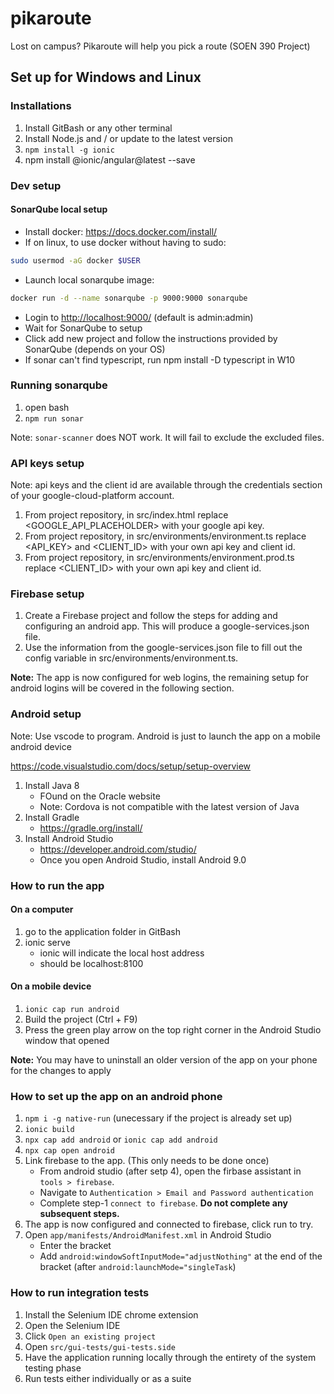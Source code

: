 # pikaroute

Lost on campus? Pikaroute will help you pick a route (SOEN 390 Project)

## Set up for Windows and Linux

### Installations

1. Install GitBash or any other terminal
2. Install Node.js and / or update to the latest version
3. `npm install -g ionic`
4. npm install @ionic/angular@latest --save

### Dev setup

#### SonarQube local setup

- Install docker: <https://docs.docker.com/install/>
- If on linux, to use docker without having to sudo:

```bash
sudo usermod -aG docker $USER
```

- Launch local sonarqube image:

```bash
docker run -d --name sonarqube -p 9000:9000 sonarqube
```

- Login to <http://localhost:9000/> (default is admin:admin)
- Wait for SonarQube to setup
- Click add new project and follow the instructions provided by SonarQube (depends on your OS)
- If sonar can't find typescript, run npm install -D typescript in W10

### Running sonarqube

1. open bash
2. `npm run sonar`

Note: `sonar-scanner` does NOT work. It will fail to exclude the excluded files.

### API keys setup

Note: api keys and the client id are available through the credentials section of your google-cloud-platform account.

1. From project repository, in src/index.html replace <GOOGLE_API_PLACEHOLDER> with your google api key.
2. From project repository, in src/environments/environment.ts replace <API_KEY> and <CLIENT_ID> with your own api key and client id.
3. From project repository, in src/environments/environment.prod.ts replace <CLIENT_ID> with your own api key and client id.

### Firebase setup

1. Create a Firebase project and follow the steps for adding and configuring an android app. This will produce a google-services.json file.
2. Use the information from the google-services.json file to fill out the config variable in src/environments/environment.ts.

**Note:** The app is now configured for web logins, the remaining setup for android logins will be covered in the following section.

### Android setup

Note: Use vscode to program. Android is just to launch the app on a mobile android device

<https://code.visualstudio.com/docs/setup/setup-overview>

1. Install Java 8
    - FOund on the Oracle website
    - Note: Cordova is not compatible with the latest version of Java
2. Install Gradle
    - <https://gradle.org/install/>
3. Install Android Studio
    - <https://developer.android.com/studio/>
    - Once you open Android Studio, install Android 9.0


### How to run the app

#### On a computer

1. go to the application folder in GitBash
2. ionic serve
   - ionic will indicate the local host address
   - should be localhost:8100

#### On a mobile device

1. `ionic cap run android`
2. Build the project (Ctrl + F9)
3. Press the green play arrow on the top right corner in the Android Studio window that opened

**Note:** You may have to uninstall an older version of the app on your phone for the changes to apply

### How to set up the app on an android phone

1. `npm i -g native-run` (unecessary if the project is already set up)
2. `ionic build`
3. `npx cap add android` or `ionic cap add android`
4. `npx cap open android`
5. Link firebase to the app. (This only needs to be done once)
    - From android studio (after setp 4), open the firbase assistant in `tools > firebase`.
    - Navigate to `Authentication > Email and Password authentication`
    - Complete step-1 `connect to firebase`. **Do not complete any subsequent steps.**
6. The app is now configured and connected to firebase, click run to try. 
7. Open `app/manifests/AndroidManifest.xml` in Android Studio
    - Enter the <activity> bracket
    - Add `android:windowSoftInputMode="adjustNothing"` at the end of the bracket (after `android:launchMode="singleTask`)

### How to run integration tests

1. Install the Selenium IDE chrome extension 
2. Open the Selenium IDE
3. Click `Open an existing project`
4. Open `src/gui-tests/gui-tests.side`
5. Have the application running locally through the entirety of the system testing phase
6. Run tests either individually or as a suite